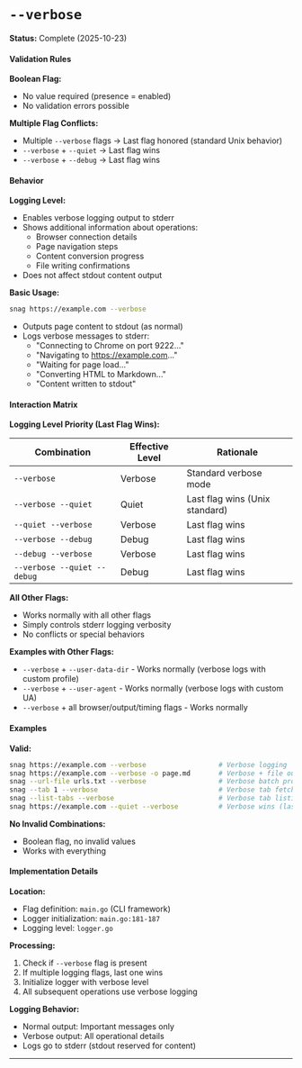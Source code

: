 # `--verbose`

**Status:** Complete (2025-10-23)

#### Validation Rules

**Boolean Flag:**

- No value required (presence = enabled)
- No validation errors possible

**Multiple Flag Conflicts:**

- Multiple `--verbose` flags → Last flag honored (standard Unix behavior)
- `--verbose` + `--quiet` → Last flag wins
- `--verbose` + `--debug` → Last flag wins

#### Behavior

**Logging Level:**

- Enables verbose logging output to stderr
- Shows additional information about operations:
  - Browser connection details
  - Page navigation steps
  - Content conversion progress
  - File writing confirmations
- Does not affect stdout content output

**Basic Usage:**

```bash
snag https://example.com --verbose
```

- Outputs page content to stdout (as normal)
- Logs verbose messages to stderr:
  - "Connecting to Chrome on port 9222..."
  - "Navigating to https://example.com..."
  - "Waiting for page load..."
  - "Converting HTML to Markdown..."
  - "Content written to stdout"

#### Interaction Matrix

**Logging Level Priority (Last Flag Wins):**

| Combination                 | Effective Level | Rationale                      |
| --------------------------- | --------------- | ------------------------------ |
| `--verbose`                 | Verbose         | Standard verbose mode          |
| `--verbose --quiet`         | Quiet           | Last flag wins (Unix standard) |
| `--quiet --verbose`         | Verbose         | Last flag wins                 |
| `--verbose --debug`         | Debug           | Last flag wins                 |
| `--debug --verbose`         | Verbose         | Last flag wins                 |
| `--verbose --quiet --debug` | Debug           | Last flag wins                 |

**All Other Flags:**

- Works normally with all other flags
- Simply controls stderr logging verbosity
- No conflicts or special behaviors

**Examples with Other Flags:**

- `--verbose` + `--user-data-dir` - Works normally (verbose logs with custom profile)
- `--verbose` + `--user-agent` - Works normally (verbose logs with custom UA)
- `--verbose` + all browser/output/timing flags - Works normally

#### Examples

**Valid:**

```bash
snag https://example.com --verbose                  # Verbose logging
snag https://example.com --verbose -o page.md       # Verbose + file output
snag --url-file urls.txt --verbose                  # Verbose batch processing
snag --tab 1 --verbose                              # Verbose tab fetch
snag --list-tabs --verbose                          # Verbose tab listing
snag https://example.com --quiet --verbose          # Verbose wins (last flag)
```

**No Invalid Combinations:**

- Boolean flag, no invalid values
- Works with everything

#### Implementation Details

**Location:**

- Flag definition: `main.go` (CLI framework)
- Logger initialization: `main.go:181-187`
- Logging level: `logger.go`

**Processing:**

1. Check if `--verbose` flag is present
2. If multiple logging flags, last one wins
3. Initialize logger with verbose level
4. All subsequent operations use verbose logging

**Logging Behavior:**

- Normal output: Important messages only
- Verbose output: All operational details
- Logs go to stderr (stdout reserved for content)

---

